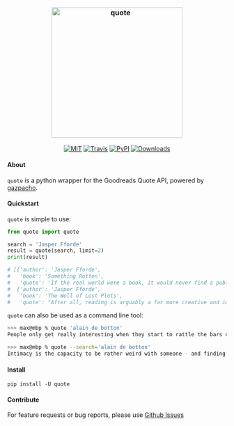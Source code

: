 <h3 align="center">
  <img src="https://raw.githubusercontent.com/maxhumber/quote/master/quote.png" height="300px" alt="quote">
</h3>
<p align="center">
  <a href="https://opensource.org/licenses/MIT"><img alt="MIT" src="https://img.shields.io/github/license/maxhumber/quote.svg"></a>
  <a href="https://travis-ci.org/maxhumber/quote"><img alt="Travis" src="https://img.shields.io/travis/maxhumber/quote.svg"></a>
  <a href="https://pypi.python.org/pypi/quote"><img alt="PyPI" src="https://img.shields.io/pypi/v/quote.svg"></a>
  <a href="https://pypi.python.org/pypi/quote"><img alt="Downloads" src="https://img.shields.io/pypi/dm/quote.svg"></a>
</p>



#### About

`quote` is a python wrapper for the Goodreads Quote API, powered by [gazpacho](https://github.com/maxhumber/gazpacho).



#### Quickstart

`quote` is simple to use:

```python
from quote import quote

search = 'Jasper Fforde'
result = quote(search, limit=2)
print(result)

# [{'author': 'Jasper Fforde',
#   'book': 'Something Rotten',
#   'quote': 'If the real world were a book, it would never find a publisher. Overlong, detailed to the point of distraction-and ultimately, without a major resolution.'},
#  {'author': 'Jasper Fforde',
#   'book': 'The Well of Lost Plots',
#   'quote': "After all, reading is arguably a far more creative and imaginative process than writing; when the reader creates emotion in their head, or the colors of the sky during the setting sun, or the smell of a warm summer's breeze on their face, they should reserve as much praise for themselves as they do for the writer - perhaps more."}]
```

`quote` can also be used as a command line tool:

```sh
>>> max@mbp % quote 'alain de botton'
People only get really interesting when they start to rattle the bars of their cages.

>>> max@mbp % quote --search='alain de botton'
Intimacy is the capacity to be rather weird with someone - and finding that that's ok with them.
```



#### Install

```
pip install -U quote
```



#### Contribute

For feature requests or bug reports, please use [Github Issues](https://github.com/maxhumber/quote/issues)

